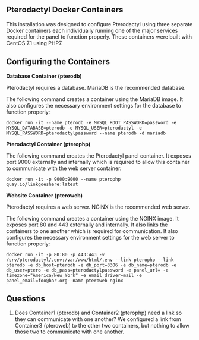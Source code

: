## Pterodactyl Docker Containers
This installation was designed to configure Pterodactyl using three separate Docker containers each individually running one of the major services required for the panel to function properly. These containers were built with CentOS 7.1 using PHP7.

## Configuring the Containers

**Database Container (pterodb)**

Pterodactyl requires a database. MariaDB is the recommended database.

The following command creates a container using the MariaDB image. It also configures the necessary environment settings for the database to function properly:

`docker run -it --name pterodb -e MYSQL_ROOT_PASSWORD=password -e MYSQL_DATABASE=pterodb -e MYSQL_USER=pterodactyl -e MYSQL_PASSWORD=pterodactylpassword --name pterodb -d mariadb`

**Pterodactyl Container (pterophp)**

The following command creates the Pterodactyl panel container. It exposes port 9000 externally and internally which is required to allow this container to communicate with the web server container.

`docker run -it -p 9000:9000 --name pterophp quay.io/linkgoeshere:latest`

**Website Container (pteroweb)**

Pterodactyl requires a web server. NGINX is the recommended web server.

The following command creates a container using the NGINX image. It exposes port 80 and 443 externally and internally. It also links the containers to one another which is required for communication. It also configures the necessary environment settings for the web server to function properly:

`docker run -it -p 80:80 -p 443:443 -v /srv/pterodactyl/.env:/var/www/html/.env --link pterophp --link pterodb -e db_host=pterodb -e db_port=3306 -e db_name=pterodb -e db_user=ptero -e db_pass=pterodactylpassword -e panel_url= -e timezone="America/New_York" -e email_driver=mail -e panel_email=foo@bar.org--name pteroweb nginx`

## Questions

1) Does Container1 (pterodb) and Container2 (pterophp) need a link so they can communicate with one another? We configured a link from Container3 (pteroweb) to the other two containers, but nothing to allow those two to communicate with one another.
